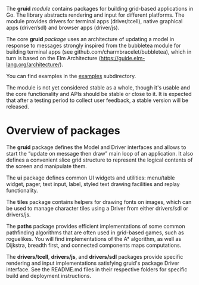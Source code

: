 The **gruid** *module* contains packages for building grid-based applications in
Go.  The library abstracts rendering and input for different platforms. The
module provides drivers for terminal apps (driver/tcell), native graphical apps
(driver/sdl) and browser apps (driver/js). 

The core **gruid** *package* uses an architecture of updating a model in
response to messages strongly inspired from the bubbletea module for building
terminal apps (see github.com/charmbracelet/bubbletea), which in turn is based
on the Elm Architecture (https://guide.elm-lang.org/architecture/).

You can find examples in the [examples](github.com/anaseto/gruid/examples/)
subdirectory.

The module is not yet considered stable as a whole, though it's usable and the
core functionality and APIs should be stable or close to it. It is expected
that after a testing period to collect user feedback, a stable version will be
released.

# Overview of packages

The **gruid** package defines the Model and Driver interfaces and allows to
start the “update on message then draw” main loop of an application. It also
defines a convenient slice grid structure to represent the logical contents of
the screen and manipulate them.

The **ui** package defines common UI widgets and utilities: menu/table widget,
pager, text input, label, styled text drawing facilities and replay
functionality.

The **tiles** package contains helpers for drawing fonts on images, which can
be used to manage character tiles using a Driver from either drivers/sdl or
drivers/js.

The **paths** package provides efficient implementations of some common
pathfinding algorithms that are often used in grid-based games, such as
roguelikes. You will find implementations of the A\* algorithm, as well as
Dijkstra, breadth first, and connected components maps computations.

The **drivers/tcell**, **drivers/js**, and **drivers/sdl** packages provide
specific rendering and input implementations satisfying gruid's package Driver
interface. See the README.md files in their respective folders for specific
build and deployment instructions.
